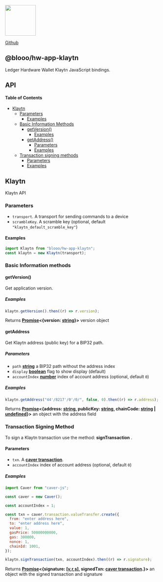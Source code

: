 <img src="https://user-images.githubusercontent.com/211411/34776833-6f1ef4da-f618-11e7-8b13-f0697901d6a8.png" height="100" />

[Github](https://github.com/blooo-io/)

## @blooo/hw-app-klaytn

Ledger Hardware Wallet Klaytn JavaScript bindings.

## API

#### Table of Contents

- [Klaytn](#klaytn)
  - [Parameters](#parameters)
    - [Examples](#examples)
  - [Basic Information Methods](#basic-information-methods)
    - [getVersion()](#getversion)
      - [Examples](#examples-1)
    - [getAddress()](#getaddress)
      - [Parameters](#parameters-1)
      - [Examples](#examples-2)
  - [Transaction signing methods](#transaction-signing-methods)
    - [Parameters](#parameters-2)
    - [Examples](#examples-3)

## Klaytn

Klaytn API

### Parameters

- `transport`. A transport for sending commands to a device
- `scrambleKey`. A scramble key (optional, default `"klaytn_default_scramble_key"`)

#### Examples

```javascript
import Klaytn from "blooo/hw-app-klaytn";
const klaytn = new Klaytn(transport);
```

### Basic Information methods

#### getVersion()

Get application version.

##### Examples

```javascript
klaytn.getVersion().then((r) => r.version);
```

Returns **[Promise](https://developer.mozilla.org/docs/Web/JavaScript/Reference/Global_Objects/Promise)<{version: [string](https://developer.mozilla.org/docs/Web/JavaScript/Reference/Global_Objects/String)}>** version object

#### getAddress

Get Klaytn address (public key) for a BIP32 path.

##### Parameters

- `path` **[string](https://developer.mozilla.org/docs/Web/JavaScript/Reference/Global_Objects/String)** a BIP32 path without the address index
- `display` **[boolean](https://developer.mozilla.org/docs/Web/JavaScript/Reference/Global_Objects/Boolean)** flag to show display (default)
- `accountIndex` **[number](https://developer.mozilla.org/docs/Web/JavaScript/Reference/Global_Objects/Number)** index of account address (optional, default `0`)

##### Examples

```javascript
klaytn.getAddress("44'/8217'/0'/0/", false, 0).then((r) => r.address);
```

Returns **[Promise](https://developer.mozilla.org/docs/Web/JavaScript/Reference/Global_Objects/Promise)<{address: [string](https://developer.mozilla.org/docs/Web/JavaScript/Reference/Global_Objects/String), publicKey: [string](https://developer.mozilla.org/docs/Web/JavaScript/Reference/Global_Objects/String), chainCode: [string](https://developer.mozilla.org/docs/Web/JavaScript/Reference/Global_Objects/String) | [undefined](https://developer.mozilla.org/en-US/docs/Web/JavaScript/Reference/Global_Objects/undefined)}>** an object with the address field

### Transaction Signing Method

To sign a Klaytn transaction use the method: **signTransaction** .

#### Parameters

- `txn`. A **[caver transaction](https://archive-docs.klaytn.foundation/content/dapp/sdk/caver-js/api-references/caver.transaction)**.
- `accountIndex` index of account address (optional, default `0`)

##### Examples

```javascript
import Caver from "caver-js";

const caver = new Caver();

const accountIndex = 1;

const txn = caver.transaction.valueTransfer.create({
  from: "enter address here",
  to: "enter address here",
  value: 1,
  gasPrice: 50000000000,
  gas: 300000,
  nonce: 1,
  chainId: 1001,
});

klaytn.signTransaction(txn, accountIndex).then((r) => r.signature);
```

Returns **[Promise](https://developer.mozilla.org/docs/Web/JavaScript/Reference/Global_Objects/Promise)<{signature: \[[v](https://developer.mozilla.org/docs/Web/JavaScript/Reference/Global_Objects/string),[r](https://developer.mozilla.org/docs/Web/JavaScript/Reference/Global_Objects/string),[s](https://developer.mozilla.org/docs/Web/JavaScript/Reference/Global_Objects/string)\], signedTxn: [caver transaction](https://archive-docs.klaytn.foundation/content/dapp/sdk/caver-js/api-references/caver.transaction).}>** an object with the signed transaction and signature
